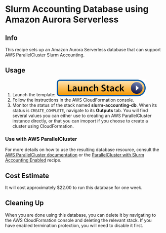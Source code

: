 # Slurm Accounting Database using Amazon Aurora Serverless

## Info

This recipe sets up an Amazon Aurora Serverless database that can support AWS ParallelCluster Slurm Accounting. 

## Usage

1. Launch the template: [![Launch stack](../../../docs/media/launch-stack.svg)](https://us-east-2.console.aws.amazon.com/cloudformation/home?region=us-east-2#/stacks/create/review?stackName=slurm-accounting-db&templateURL=https://aws-hpc-recipes.s3.us-east-1.amazonaws.com/main/recipes/db/slurm_accounting_db/assets/serverless-database.yaml)
2. Follow the instructions in the AWS CloudFormation console. 
3. Monitor the status of the stack named **slurm-accounting-db**. When its status is `CREATE_COMPLETE`, navigate to its **Outputs** tab. You will find several values you can either use to creating an AWS ParallelCluster instance directly, or that you can imoport if you choose to create a cluster using CloudFormation.

### Use with AWS ParallelCluster

For more details on how to use the resulting database resource, consult the [AWS ParallelCluster documentation](https://docs.aws.amazon.com/parallelcluster/latest/ug/tutorials_07_slurm-accounting-v3.html) or the [ParallelCluster with Slurm Accounting Enabled](../../pcluster/slurm_accounting/README.md) recipe. 

## Cost Estimate

It will cost approximately $22.00 to run this database for one week. 

## Cleaning Up

When you are done using this database, you can delete it by navigating to the AWS CloudFormation console and deleting the relevant stack. If you have enabled termination protection, you will need to disable it first.
